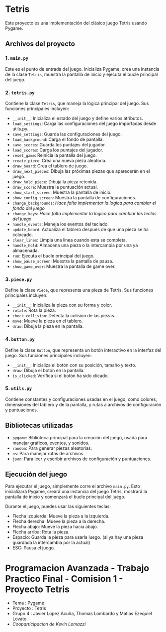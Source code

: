 # Tetris

Este proyecto es una implementación del clásico juego Tetris usando Pygame.

## Archivos del proyecto

### 1. `main.py`

Este es el punto de entrada del juego. Inicializa Pygame, crea una instancia de la clase `Tetris`, muestra la pantalla de inicio y ejecuta el bucle principal del juego.

### 2. `tetris.py`

Contiene la clase `Tetris`, que maneja la lógica principal del juego. Sus funciones principales incluyen:
- `__init__`: Inicializa el estado del juego y define varios atributos.
- `load_settings`: Carga las configuraciones del juego importadas desde utils.py.
- `save_settings`: Guarda las configuraciones del juego.
- `load_background`: Carga el fondo de pantalla.
- `save_scores`: Guarda los puntajes del jugador.
- `load_scores`: Carga los puntajes del jugador.
- `reset_game`: Reinicia la pantalla del juego.
- `create_piece`: Crea una nueva pieza aleatoria.
- `draw_board`: Crea el tablero de juego.
- `draw_next_pieces`: Dibuja las próximas piezas que aparecerán en el juego.
- `draw_hold_piece`: Dibuja la pieza retenida.
- `draw_score`: Muestra la puntuación actual.
- `show_start_screen`: Muestra la pantalla de inicio.
- `show_config_screen`: Muestra la pantalla de configuraciones.
- `change_backgrounds`: *Hace falta implementar la logica para cambiar el fondo del juego*
- `change_keys`: *Hace falta implementar la logica para cambiar las teclas del juego*
- `handle_events`: Maneja los eventos del teclado.
- `update_board`: Actualiza el tablero después de que una pieza se ha colocado.
- `clear_lines`: Limpia una linea cuando esta se completa.
- `handle_hold`: Almacena una pieza o la intercambia por una ya almacenada.
- `run`: Ejecuta el bucle principal del juego.
- `show_pause_screen`: Muestra la pantalla de pausa.
- `show_game_over`: Muestra la pantalla de game over.

### 3. `piece.py`

Define la clase `Piece`, que representa una pieza de Tetris. Sus funciones principales incluyen:
- `__init__`: Inicializa la pieza con su forma y color.
- `rotate`: Rota la pieza.
- `check_collision`: Detecta la colision de las piezas.
- `move`: Mueve la pieza en el tablero.
- `draw`: Dibuja la pieza en la pantalla.

### 4. `button.py`

Define la clase `Button`, que representa un botón interactivo en la interfaz del juego. Sus funciones principales incluyen:
- `__init__`: Inicializa el botón con su posición, tamaño y texto.
- `draw`: Dibuja el botón en la pantalla.
- `is_clicked`: Verifica si el botón ha sido clicado.

### 5. `utils.py`

Contiene constantes y configuraciones usadas en el juego, como colores, dimensiones del tablero y de la pantalla, y rutas a archivos de configuración y puntuaciones.

## Bibliotecas utilizadas

- `pygame`: Biblioteca principal para la creación del juego, usada para manejar gráficos, eventos, y sonidos.
- `random`: Para generar piezas aleatorias.
- `os`: Para manejar rutas de archivos.
- `json`: Para leer y escribir archivos de configuración y puntuaciones.

## Ejecución del juego

Para ejecutar el juego, simplemente corre el archivo `main.py`. Esto inicializará Pygame, creará una instancia del juego Tetris, mostrará la pantalla de inicio y comenzará el bucle principal del juego. 

Durante el juego, puedes usar las siguientes teclas:

- Flecha izquierda: Mueve la pieza a la izquierda.
- Flecha derecha: Mueve la pieza a la derecha.
- Flecha abajo: Mueve la pieza hacia abajo.
- Flecha arriba: Rota la pieza.
- Espacio: Guarda la pieza para usarla luego. (si ya hay una pieza guardada la intercambia por la actual)
- ESC: Pausa el juego.

# Programacion Avanzada - Trabajo Practico Final - Comision 1 - Proyecto Tetris
- Tema : Pygame
- Proyecto : Tetris
- Grupo 4 : Javier Lopez Acuña, Thomas Lombardo y Matias Ezequiel Lovato.
- *Cooparticipacion de Kevin Lomazzi*